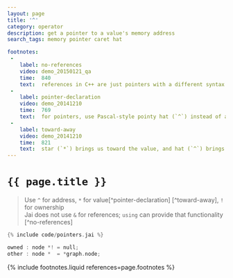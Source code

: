 ```yaml
---
layout: page
title: '^'
category: operator
description: get a pointer to a value's memory address
search_tags: memory pointer caret hat

footnotes:
 -
    label: no-references
    video: demo_20150121_qa
    time:  840
    text:  references in C++ are just pointers with a different syntax and different defaults, so I would rather have a way to have one thing.
 -
    label: pointer-declaration
    video: demo_20141210
    time:  769
    text:  for pointers, use Pascal-style pointy hat (`^`) instead of ampersand (`&`). still use star (`*`) to dereference a pointer.
 -
    label: toward-away
    video: demo_20141210
    time:  821
    text:  star (`*`) brings us toward the value, and hat (`^`) brings us away from the value.
---
```


# `{{ page.title }}`

> Use `^` for address, `*` for value[^pointer-declaration] [^toward-away], `!` for ownership <br>
> Jai does not use `&` for references; `using` can provide that functionality [^no-references]

```cpp
{% include code/pointers.jai %}
```

```cpp
owned : node *! = null;
other : node *  = *graph.node;
```


{% include footnotes.liquid references=page.footnotes %}
